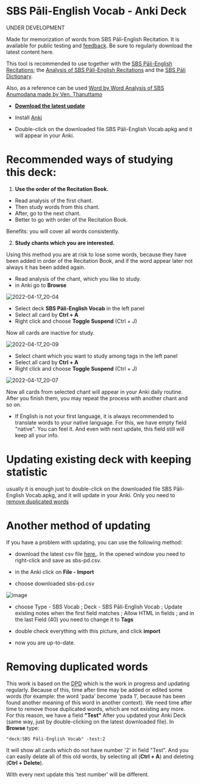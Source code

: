 # SBS Pāli-English Vocab - Anki Deck

UNDER DEVELOPMENT

Made for memorization of words from SBS Pāli-English Recitation. It is available for public testing and [feedback](https://docs.google.com/forms/d/e/1FAIpQLScNC5v2gQbBCM3giXfYIib9zrp-WMzwJuf_iVXEMX2re4BFFw/viewform?usp=pp_url&entry.1433863141=SBS-study-tools). Be sure to regularly download the latest content here.

This tool is recommended to use together with the [SBS Pāli-English Recitations](https://github.com/sasanarakkha/study-tools/raw/main/P%C4%81li-English%20Recitations.pdf); the [Analysis of SBS Pāli-English Recitations](https://github.com/sasanarakkha/study-tools/raw/main/Analysis%20of%20SBS%20P%C4%81li-English%20Recitations.pdf) and the [SBS Pāli Dictionary](https://sasanarakkha.github.io/study-tools/SBS_Pāli_Dictionary/SBS_Pāli_Dictionary.html).

Also, as a reference can be used [Word by Word Analysis of SBS Anumodana made by Ven. Ṭhanuttamo](https://github.com/sasanarakkha/study-tools/raw/main/Analysis%20of%20SBS%20Anumodana%20by%20A%20Thanuttamo.pdf)

- **[Download the latest update](https://github.com/sasanarakkha/study-tools/raw/main/Anki_Decks/SBS_P%C4%81li-English_Vocab/SBS%20P%C4%81li-English%20Vocab.apkg)**

- Install [Anki](https://apps.ankiweb.net/)

- Double-click on the downloaded file SBS Pāli-English Vocab.apkg and it will appear in your Anki.

# Recommended ways of studying this deck:

1) **Use the order of the Recitation Book.**

- Read analysis of the first chant. 
- Then study words from this chant. 
- After, go to the next chant. 
- Better to go with order of the Recitation Book.

Benefits: you will cover all words consistently.

2) **Study chants which you are interested.**

Using this method you are at risk to lose some words, because they have been added in order of the Recitation Book, and if the word appear later not always it has been added again.
- Read analysis of the chant, which you like to study. 
- in Anki go to **Browse**

![2022-04-17_20-04](https://user-images.githubusercontent.com/39419221/163816818-f74b1834-5d9f-4cb2-a211-08ed01a17095.png)

- Select deck **SBS Pāli-English Vocab** in the left panel
- Select all card by **Ctrl + A**
- Right click and choose **Toggle Suspend** (Ctrl + J)

Now all cards are inactive for study.

![2022-04-17_20-09](https://user-images.githubusercontent.com/39419221/163816875-7c8bb12b-8a38-4217-ba2e-d7d271d155b2.png)

- Select chant which you want to study among tags in the left panel
- Select all card by **Ctrl + A**
- Right click and choose **Toggle Suspend** (Ctrl + J) 

![2022-04-17_20-07](https://user-images.githubusercontent.com/39419221/163816889-740ebca2-d637-4461-9a05-0bc0c07fb393.png)

Now all cards from selected chant will appear in your Anki daily routine. After you finish them, you may repeat the process with another chant and so on.

- If English is not your first language, it is always recommended to translate words to your native language. For this, we have empty field "native". You can feel it. And even with next update, this field still will keep all your info.

# Updating existing deck with keeping statistic

usually it is enough just to double-click on the downloaded file SBS Pāli-English Vocab.apkg, and it will update in your Anki. Only you need to [remove duplicated words](https://github.com/sasanarakkha/study-tools/blob/main/Anki_Decks/SBS_P%C4%81li-English_Vocab/SBS_P%C4%81li-English_Vocab.md#removing-duplicated-words)

# Another method of updating

If you have a problem with updating, you can use the following method:

- download the latest csv file [here.](https://github.com/sasanarakkha/study-tools/raw/main/Anki_Decks/SBS_P%C4%81li-English_Vocab/sbs-pd.csv). In the opened window you need to right-click and save as sbs-pd.csv.

- in the Anki click on **File - Import**

- choose downloaded sbs-pd.csv

![image](https://user-images.githubusercontent.com/39419221/167286562-147cf68d-df8a-4205-aab9-524d773dbc88.png)

- choose Type - SBS Vocab ; Deck - SBS Pāli-English Vocab ; Update existing notes when the first field matches ; Allow HTML in fields ; and in the last Field (40) you need to change it to **Tags**

- double check everything with this picture, and click **import**

- now you are up-to-date.

# Removing duplicated words

This work is based on the [DPD](https://digitalpalidictionary.github.io/) which is the work in progress and updating regularly. Because of this, time after time may be added or edited some words (for example: the word 'pada' become 'pada 1', because has been found another meaning of this word in another context). We need time after time to remove those duplicated words, which are not existing any more. For this reason, we have a field **"Test"**
After you updated your Anki Deck (same way, just by double-clicking on the latest downloaded file). In **Browse** type:

`"deck:SBS Pāli-English Vocab" -test:2`

It will show all cards which do not have number '2' in field "Test". And you can easily delate all of this old words, by selecting all (**Ctrl + A**) and deleting (**Ctrl + Delete**). 

With every next update this 'test number' will be different.
